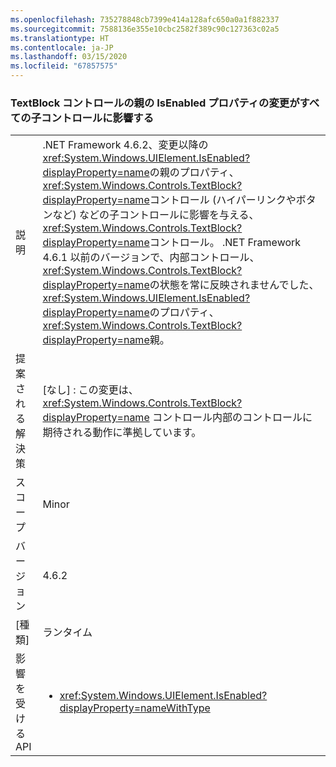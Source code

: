```yaml
---
ms.openlocfilehash: 735278848cb7399e414a128afc650a0a1f882337
ms.sourcegitcommit: 7588136e355e10cbc2582f389c90c127363c02a5
ms.translationtype: HT
ms.contentlocale: ja-JP
ms.lasthandoff: 03/15/2020
ms.locfileid: "67857575"
---
```

### <a name="changing-the-isenabled-property-of-the-parent-of-a-textblock-control-affects-any-child-controls"></a>TextBlock コントロールの親の IsEnabled プロパティの変更がすべての子コントロールに影響する

|   |   |
|---|---|
|説明|.NET Framework 4.6.2、変更以降の<xref:System.Windows.UIElement.IsEnabled?displayProperty=name>の親のプロパティ、<xref:System.Windows.Controls.TextBlock?displayProperty=name>コントロール (ハイパーリンクやボタンなど) などの子コントロールに影響を与える、<xref:System.Windows.Controls.TextBlock?displayProperty=name>コントロール。 .NET Framework 4.6.1 以前のバージョンで、内部コントロール、<xref:System.Windows.Controls.TextBlock?displayProperty=name>の状態を常に反映されませんでした、<xref:System.Windows.UIElement.IsEnabled?displayProperty=name>のプロパティ、<xref:System.Windows.Controls.TextBlock?displayProperty=name>親。|
|提案される解決策|[なし] : この変更は、<xref:System.Windows.Controls.TextBlock?displayProperty=name> コントロール内部のコントロールに期待される動作に準拠しています。|
|スコープ|Minor|
|バージョン|4.6.2|
|[種類]|ランタイム|
|影響を受ける API|<ul><li><xref:System.Windows.UIElement.IsEnabled?displayProperty=nameWithType></li></ul>|
